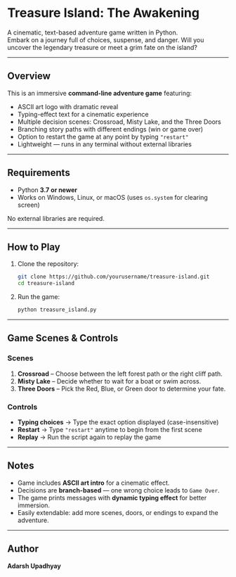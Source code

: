 # Treasure Island: The Awakening

A cinematic, text-based adventure game written in Python.  
Embark on a journey full of choices, suspense, and danger. Will you uncover the legendary treasure or meet a grim fate on the island?

---

## Overview

This is an immersive **command-line adventure game** featuring:

- ASCII art logo with dramatic reveal
- Typing-effect text for a cinematic experience
- Multiple decision scenes: Crossroad, Misty Lake, and the Three Doors
- Branching story paths with different endings (win or game over)
- Option to restart the game at any point by typing `"restart"`
- Lightweight — runs in any terminal without external libraries

---

## Requirements

- Python **3.7 or newer**
- Works on Windows, Linux, or macOS (uses `os.system` for clearing screen)

No external libraries are required.

---

## How to Play

1. Clone the repository:

   ```bash
   git clone https://github.com/yourusername/treasure-island.git
   cd treasure-island
   ```

2. Run the game:

   ```bash
   python treasure_island.py
   ```

---

## Game Scenes & Controls

### Scenes

1. **Crossroad** – Choose between the left forest path or the right cliff path.
2. **Misty Lake** – Decide whether to wait for a boat or swim across.
3. **Three Doors** – Pick the Red, Blue, or Green door to determine your fate.

### Controls

- **Typing choices** → Type the exact option displayed (case-insensitive)
- **Restart** → Type `"restart"` anytime to begin from the first scene
- **Replay** → Run the script again to replay the game

---

## Notes

- Game includes **ASCII art intro** for a cinematic effect.
- Decisions are **branch-based** — one wrong choice leads to `Game Over`.
- The game prints messages with **dynamic typing effect** for better immersion.
- Easily extendable: add more scenes, doors, or endings to expand the adventure.

---

## Author

**Adarsh Upadhyay**
